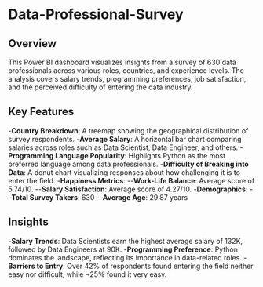 # Data-Professional-Survey

## Overview ##
This Power BI dashboard visualizes insights from a survey of 630 data professionals across various roles, countries, and experience levels. The analysis covers salary trends, programming preferences, job satisfaction, and the perceived difficulty of entering the data industry.

## Key Features ##
-**Country Breakdown**: A treemap showing the geographical distribution of survey respondents.
-**Average Salary**: A horizontal bar chart comparing salaries across roles such as Data Scientist, Data Engineer, and others.
-**Programming Language Popularity**: Highlights Python as the most preferred language among data professionals.
-**Difficulty of Breaking into Data**: A donut chart visualizing responses about how challenging it is to enter the field.
-**Happiness Metrics**:
--**Work-Life Balance**: Average score of 5.74/10.
--**Salary Satisfaction**: Average score of 4.27/10.
-**Demographics**:
--**Total Survey Takers**: 630
--**Average Age**: 29.87 years

## Insights ##
-**Salary Trends**: Data Scientists earn the highest average salary of 132K, followed by Data Engineers at 90K.
-**Programming Preference**: Python dominates the landscape, reflecting its importance in data-related roles.
-**Barriers to Entry**: Over 42% of respondents found entering the field neither easy nor difficult, while ~25% found it very easy.
